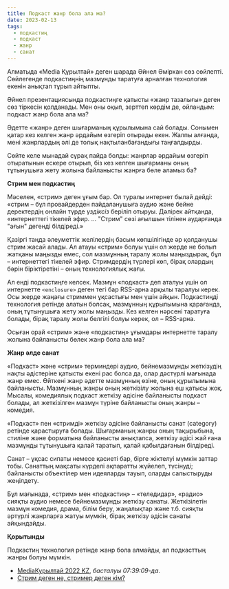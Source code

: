 ```yaml
---
title: Подкаст жанр бола ала ма?
date: 2023-02-13
tags:
  - подкастиң
  - подкаст
  - жанр
  - санат
---
```


Алматыда «Мedia Құрылтай» деген шарада Әйнел Әмірхан сөз сөйлепті. Сөйлегенде подкастиңнің мазмұнды таратуға арналған технология екенін анықтап тұрып айтыпты.

Әйнел презентациясында подкастиңге қатысты «жанр тазалығы» деген сөз тіркесін қолданады. Мен оны оқып, зерттеп көрдім де, ойландым: подкаст жанр бола ала ма?

Әдетте «жанр» деген шығарманың құрылымына сай болады. Сонымен қатар кез келген жанр әрдайым өзгеріп отырады екен. Жалпы алғанда, мені жанрлардың әлі де толық нақтыланбағандығы таңғалдырды.

Сөйте келе мынадай сұрақ пайда болды: жанрлар әрдайым өзгеріп отыратынын ескере отырып, біз кез келген шығарманы оның тұтынушыға жету жолына байланысты жанрға бөле аламыз ба?

**Стрим мен подкастиң**

Мәселен, «стрим» деген ұғым бар. Ол туралы интернет былай дейді: «стрим – бұл провайдерден пайдаланушыға аудио және бейне деректердің онлайн түрде *үздіксіз* беріліп отыруы. Дәлірек айтқанда, «интернеттегі тікелей эфир. … "Стрим" сөзі ағылшын тілінен аударғанда "ағын" дегенді білдіреді.»

Қазіргі таңда әлеуметтік желілердің басым көпшілігінде әр қолданушы стрим жасай алады. Ал атауы «стрим» болуы үшін ол жерде не болып жатқаны маңызды емес, сол мазмұнның таралу жолы маңыздырақ, бұл – интернеттегі тікелей эфир. Стримдердің түрлері көп, бірақ олардың бәрін біріктіретіні – оның технологиялық жағы.

Ал енді подкастиңге келсек. Мазмұн «подкаст» деп аталуы үшін ол интернетте `<enclosure>` деген тегі бар RSS-арна арқылы таралуы керек. Осы жерде жаңағы стриммен ұқсастығы мен үшін айқын. Подкастиңді технология ретінде алатын болсақ, мазмұнның құрылымына қарағанда, оның тұтынушыға жету жолы маңызды. Кез келген нәрсені таратуға болады, бірақ таралу жолы белгілі болуы керек, ол – RSS-арна.

Осыған орай «стрим» және «подкастиң» ұғымдары интернетте таралу жолына байланысты бөлек жанр бола ала ма?

**Жанр әлде санат**

«Подкаст» және «стрим» терминдері аудио, бейнемазмұнды жеткізудің нақты әдістеріне қатысты екені рас болса да, олар дәстүрлі мағынада жанр емес. Өйткені жанр әдетте мазмұнның өзіне, оның құрылымына байланысты. Мазмұнның жанры оның жеткізілу жолына еш қатысы жоқ. Мысалы, комедиялық подкаст жеткізу әдісіне байланысты подкаст болады, ал жеткізілген мазмұн түріне байланысты оның жанры – комедия.

«Подкаст» пен «стримді» жеткізу әдісіне байланысты санат (category) ретінде қарастыруға болады. Шығарманың жанры оның тақырыбына, стиліне және форматына байланысты анықталса, жеткізу әдісі жай ғана мазмұнды тұтынушыға қалай таратып, қалай қабылдағанын білдіреді.

Санат – ұқсас сипаты немесе қасиеті бар, бірге жіктелуі мүмкін заттар тобы. Санаттың мақсаты күрделі ақпаратты жүйелеп, түсінуді; байланысты объектілер мен идеяларды тауып, оларды салыстыруды жеңілдету.

Бұл мағынада, «стрим» мен «подкастиң» – «теледидар», «радио» сияқты аудио немесе бейнемазмұнды жеткізу санаты. Жеткізілетін мазмұн комедия, драма, білім беру, жаңалықтар және т.б. сияқты әртүрлі жанрларға жатуы мүмкін, бірақ жеткізу әдісін санаты айқындайды.

**Қорытынды**

Подкастиң технология ретінде жанр бола алмайды, ал подкасттың жанры болуы мүмкін.

- [MediaКурылтай 2022 KZ](https://www.youtube.com/watch?v=-aD0a5IGnPM&t=27547s), *басталуы 07:39:09-да*.
- [Стрим деген не, стример деген кім?](https://web.archive.org/web/20231001160641/https://qadam.asia/tekhnologiya/strim-degen-ne-strimer-degen-kim/)